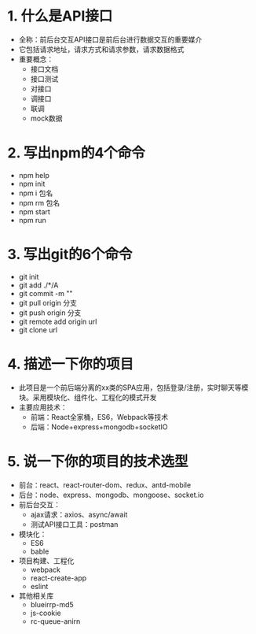 # 1. 什么是API接口
* 全称：前后台交互API接口是前后台进行数据交互的重要媒介
* 它包括请求地址，请求方式和请求参数，请求数据格式
* 重要概念：
	* 接口文档
	* 接口测试
	* 对接口
	* 调接口
	* 联调
	* mock数据

# 2. 写出npm的4个命令
* npm help
* npm init
* npm i 包名
* npm rm 包名
* npm start
* npm run

# 3. 写出git的6个命令
* git init 
* git add ./*/A
* git commit -m ""
* git pull origin 分支
* git push origin 分支
* git remote add origin url
* git clone url

# 4. 描述一下你的项目
* 此项目是一个前后端分离的xx类的SPA应用，包括登录/注册，实时聊天等模块。采用模块化、组件化、工程化的模式开发
* 主要应用技术：
	* 前端：React全家桶，ES6，Webpack等技术
	* 后端：Node+express+mongodb+socketIO 
	
# 5. 说一下你的项目的技术选型
* 前台：react、react-router-dom、redux、antd-mobile
* 后台：node、express、mongodb、mongoose、socket.io
* 前后台交互：
	* ajax请求：axios、async/await
	* 测试API接口工具：postman
* 模块化：
	* ES6
	*  bable
* 项目构建、工程化
	* webpack
	* react-create-app
	* eslint
* 其他相关库
	* blueirrp-md5
	* js-cookie
	* rc-queue-anirn
